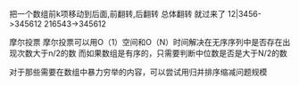 把一个数组前k项移动到后面,前翻转,后翻转 总体翻转 就过来了
12|3456->345612
216543->345612

摩尔投票 摩尔投票可以用O（1）空间和O（N）时间解决在无序序列中是否存在出现次数大于n/2的数
而如果数组是有序的，只需要判断中位数是否是大于N/2的数

对于那些需要在数组中暴力穷举的内容，可以尝试用归并排序缩减问题规模









